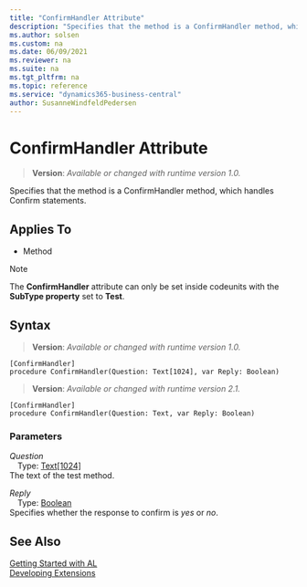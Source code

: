 ```yaml
---
title: "ConfirmHandler Attribute"
description: "Specifies that the method is a ConfirmHandler method, which handles Confirm statements."
ms.author: solsen
ms.custom: na
ms.date: 06/09/2021
ms.reviewer: na
ms.suite: na
ms.tgt_pltfrm: na
ms.topic: reference
ms.service: "dynamics365-business-central"
author: SusanneWindfeldPedersen
---
```

[//]: # (START>DO_NOT_EDIT)
[//]: # (IMPORTANT:Do not edit any of the content between here and the END>DO_NOT_EDIT.)
[//]: # (Any modifications should be made in the .xml files in the ModernDev repo.)

# ConfirmHandler Attribute
> **Version**: _Available or changed with runtime version 1.0._

Specifies that the method is a ConfirmHandler method, which handles Confirm statements.


## Applies To

- Method

> [!NOTE]
> The **ConfirmHandler** attribute can only be set inside codeunits with the **SubType property** set to **Test**.

## Syntax

> **Version**: _Available or changed with runtime version 1.0._

```
[ConfirmHandler]
procedure ConfirmHandler(Question: Text[1024], var Reply: Boolean)
```
> **Version**: _Available or changed with runtime version 2.1._

```
[ConfirmHandler]
procedure ConfirmHandler(Question: Text, var Reply: Boolean)
```

### Parameters
*Question*  
&emsp;Type: [Text[1024]](../methods-auto/text/text-data-type.md)  
The text of the test method.


*Reply*  
&emsp;Type: [Boolean](../methods-auto/boolean/boolean-data-type.md)  
Specifies whether the response to confirm is *yes* or *no*.


[//]: # (IMPORTANT: END>DO_NOT_EDIT)
## See Also  
[Getting Started with AL](../devenv-get-started.md)  
[Developing Extensions](../devenv-dev-overview.md)  